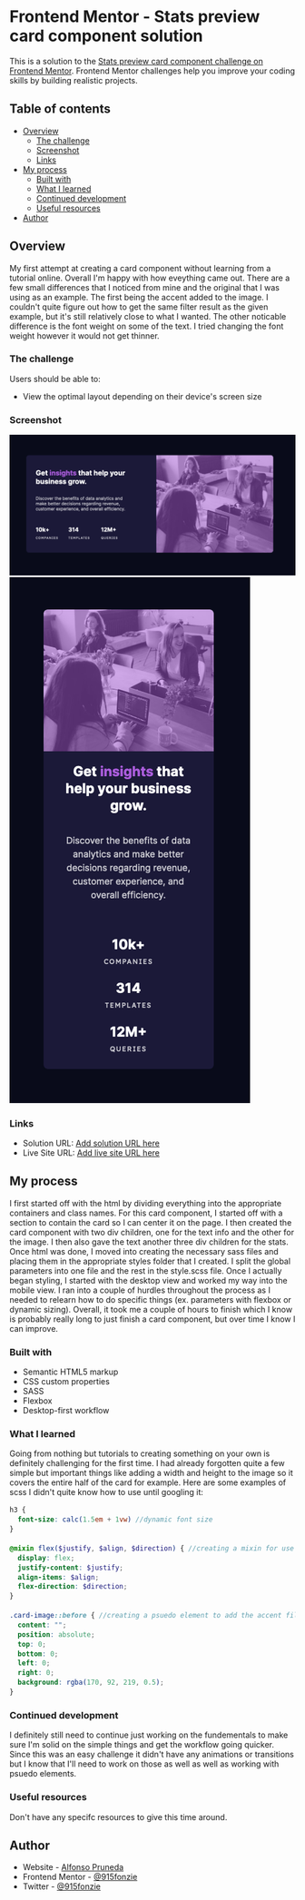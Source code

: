 # Frontend Mentor - Stats preview card component solution

This is a solution to the [Stats preview card component challenge on Frontend Mentor](https://www.frontendmentor.io/challenges/stats-preview-card-component-8JqbgoU62). Frontend Mentor challenges help you improve your coding skills by building realistic projects. 

## Table of contents

- [Overview](#overview)
  - [The challenge](#the-challenge)
  - [Screenshot](#screenshot)
  - [Links](#links)
- [My process](#my-process)
  - [Built with](#built-with)
  - [What I learned](#what-i-learned)
  - [Continued development](#continued-development)
  - [Useful resources](#useful-resources)
- [Author](#author)


## Overview

My first attempt at creating a card component without learning from a tutorial online. Overall I'm happy with how eveything came out. There are a few small differences that I noticed from mine and the original that I was using as an example. The first being the accent added to the image. I couldn't quite figure out how to get the same filter result as the given example, but it's still relatively close to what I wanted. The other noticable difference is the font weight on some of the text. I tried changing the font weight however it would not get thinner.

### The challenge

Users should be able to:

- View the optimal layout depending on their device's screen size

### Screenshot

![](./images/finished-desktop.png)
![](./images/finished-mobile.png)


### Links

- Solution URL: [Add solution URL here](https://your-solution-url.com)
- Live Site URL: [Add live site URL here](https://your-live-site-url.com)

## My process
I first started off with the html by dividing everything into the appropriate containers and class names. For this card component, I started off with a section to contain the card so I can center it on the page. I then created the card component with two div children, one for the text info and the other for the image. I then also gave the text another three div children for the stats.
Once html was done, I moved into creating the necessary sass files and placing them in the appropriate styles folder that I created. I split the global parameters into one file and the rest in the style.scss file.
Once I actually began styling, I started with the desktop view and worked my way into the mobile view. I ran into a couple of hurdles throughout the process as I needed to relearn how to do specific things (ex. parameters with flexbox or dynamic sizing).
Overall, it took me a couple of hours to finish which I know is probably really long to just finish a card component, but over time I know I can improve.

### Built with

- Semantic HTML5 markup
- CSS custom properties
- SASS
- Flexbox
- Desktop-first workflow

### What I learned

Going from nothing but tutorials to creating something on your own is definitely challenging for the first time. I had already forgotten quite a few simple but important things like adding a width and height to the image so it covers the entire half of the card for example. Here are some examples of scss I didn't quite know how to use until googling it:
```scss
h3 {
  font-size: calc(1.5em + 1vw) //dynamic font size
}

@mixin flex($justify, $align, $direction) { //creating a mixin for use with flexbox
  display: flex;
  justify-content: $justify;
  align-items: $align;
  flex-direction: $direction;
}

.card-image::before { //creating a psuedo element to add the accent filter on the image
  content: "";
  position: absolute;
  top: 0;
  bottom: 0;
  left: 0;
  right: 0;
  background: rgba(170, 92, 219, 0.5);
}
```

### Continued development

I definitely still need to continue just working on the fundementals to make sure I'm solid on the simple things and get the workflow going quicker. Since this was an easy challenge it didn't have any animations or transitions but I know that I'll need to work on those as well as well as working with psuedo elements.

### Useful resources

Don't have any specifc resources to give this time around.

## Author

- Website - [Alfonso Pruneda](https://alfonsopruneda.netlify.app)
- Frontend Mentor - [@915fonzie](https://www.frontendmentor.io/profile/915fonzie)
- Twitter - [@915fonzie](https://www.twitter.com/915fonzie)

